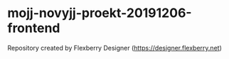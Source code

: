# mojj-novyjj-proekt-20191206-frontend
Repository created by Flexberry Designer (https://designer.flexberry.net)
